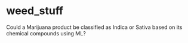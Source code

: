 # weed_stuff
Could a Marijuana product be classified as Indica or Sativa based on its chemical compounds using ML?
